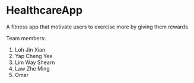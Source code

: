 # HealthcareApp

A fitness app that motivate users to exercise more by giving them rewards

Team members:
1. Loh Jin Xian
2. Yap Cheng Yee
3. Lim Way Shearn
4. Law Zhe Ming
5. Omar 
